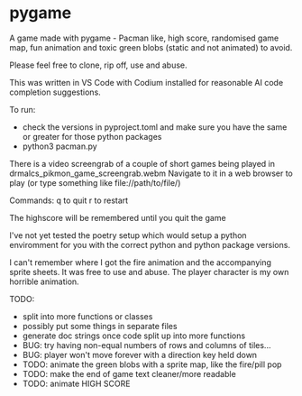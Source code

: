 # pygame
A game made with pygame - Pacman like, high score, randomised game map, fun animation
and toxic green blobs (static and not animated) to avoid.

Please feel free to clone, rip off, use and abuse.

This was written in VS Code with Codium installed for reasonable AI code completion suggestions.

To run:
- check the versions in pyproject.toml and make sure you have the same or greater for those python packages
- python3 pacman.py

There is a video screengrab of a couple of short games being played in drmalcs_pikmon_game_screengrab.webm
Navigate to it in a web browser to play (or type something like file://path/to/file/)

Commands:
q to quit
r to restart

The highscore will be remembered until you quit the game

I've not yet tested the poetry setup which would setup a python enviromment for you with the correct python and python package versions.

I can't remember where I got the fire animation and the accompanying sprite sheets. It was free to use and abuse. The player character is my own horrible animation.

TODO:
- split into more functions or classes
- possibly put some things in separate files
- generate doc strings once code split up into more functions
- BUG: try having non-equal numbers of rows and columns of tiles...
- BUG: player won't move forever with a direction key held down
- TODO: animate the green blobs with a sprite map, like the fire/pill pop
- TODO: make the end of game text cleaner/more readable
- TODO: animate HIGH SCORE
